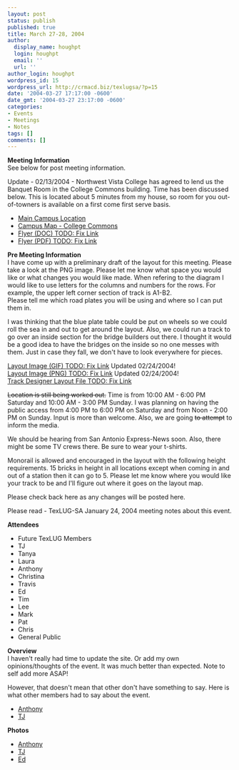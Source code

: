 ```yaml
---
layout: post
status: publish
published: true
title: March 27-28, 2004
author:
  display_name: houghpt
  login: houghpt
  email: ''
  url: ''
author_login: houghpt
wordpress_id: 15
wordpress_url: http://crmacd.biz/texlugsa/?p=15
date: '2004-03-27 17:17:00 -0600'
date_gmt: '2004-03-27 23:17:00 -0600'
categories:
- Events
- Meetings
- Notes
tags: []
comments: []
---
```

<p><strong>Meeting Information</strong><br />
See below for post meeting information.</p>
<p>Update - 02/13/2004 - Northwest Vista College has agreed to lend us the Banquet Room in the College Commons building. Time has been discussed below. This is located about 5 minutes from my house, so room for you out-of-towners is available on a first come first serve basis.</p>
<ul>
<li><a href="http://www.accd.edu/nvc/about/maps.htm#main">Main Campus Location</a></li>
<li><a href="http://www.accd.edu/nvc/about/maps.htm#campus">Campus Map - College Commons</a></li>
<li><a href="http://crmacd.biz/texlugsa/doc/03272004_flyer.doc">Flyer (DOC) TODO: Fix Link</a></li>
<li><a href="http://crmacd.biz/texlugsa/pdf/03272004_flyer.pdf">Flyer (PDF) TODO: Fix Link</a></li>
</ul>
<p><strong>Pre Meeting Information</strong><br />
I have come up with a preliminary draft of the layout for this meeting. Please take a look at the PNG image. Please let me know what space you would like or what changes you would like made. When refering to the diagram I would like to use letters for the columns and numbers for the rows. For example, the upper left corner section of track is A1-B2.<br />
Please tell me which road plates you will be using and where so I can put them in.</p>
<p>I was thinking that the blue plate table could be put on wheels so we could roll the sea in and out to get around the layout. Also, we could run a track to go over an inside section for the bridge builders out there. I thought it would be a good idea to have the bridges on the inside so no one messes with them. Just in case they fall, we don't have to look everywhere for pieces.</p>
<p><a href="http://crmacd.biz/texlugsa/images/march272004.gif">Layout Image (GIF) TODO: Fix Link</a> Updated 02/24/2004!<br />
<a href="http://crmacd.biz/texlugsa/images/march272004.png">Layout Image (PNG) TODO: Fix Link</a> Updated 02/24/2004!<br />
<a href="http://crmacd.biz/texlugsa/tracks/march272004.tdl">Track Designer Layout File TODO: Fix Link</a></p>
<p><strike>Location is still being worked out.</strike> Time is from 10:00 AM - 6:00 PM Saturday and 10:00 AM - 3:00 PM Sunday. I was planning on having the public access from 4:00 PM to 6:00 PM on Saturday and from Noon - 2:00 PM on Sunday. Input is more than welcome. Also, we are going <strike>to attempt</strike> to inform the media.</p>
<p>We should be hearing from San Antonio Express-News soon. Also, there might be some TV crews there. Be sure to wear your t-shirts.</p>
<p>Monorail is allowed and encouraged in the layout with the following height requirements. 15 bricks in height in all locations except when coming in and out of a station then it can go to 5. Please let me know where you would like your track to be and I'll figure out where it goes on the layout map.</p>
<p>Please check back here as any changes will be posted here.</p>
<p>Please read - TexLUG-SA January 24, 2004 meeting notes about this event.</p>
<p><strong>Attendees</strong></p>
<ul>
<li>Future TexLUG Members</li>
<li>TJ</li>
<li>Tanya</li>
<li>Laura</li>
<li>Anthony</li>
<li>Christina</li>
<li>Travis</li>
<li>Ed</li>
<li>Tim</li>
<li>Lee</li>
<li>Mark</li>
<li>Pat</li>
<li>Chris</li>
<li>General Public</li>
</ul>
<p><strong>Overview</strong><br />
I haven't really had time to update the site. Or add my own opinions/thoughts of the event. It was much better than expected. Note to self add more ASAP!</p>
<p>However, that doesn't mean that other don't have something to say. Here is what other members had to say about the event.</p>
<ul>
<li><a href="http://news.lugnet.com/org/us/texlug/?n=446">Anthony</a></li>
<li><a href="http://news.lugnet.com/org/us/texlug/?n=447">TJ</a></li>
</ul>
<p><strong>Photos</strong></p>
<ul>
<li><a href="http://www.brickshelf.com/cgi-bin/gallery.cgi?f=77493">Anthony</a></li>
<li><a href="http://www.texlug.org/mar04/">TJ</a></li>
<li><a href="http://www.brickshelf.com/cgi-bin/gallery.cgi?f=77557">Ed</a></li>
</ul>
